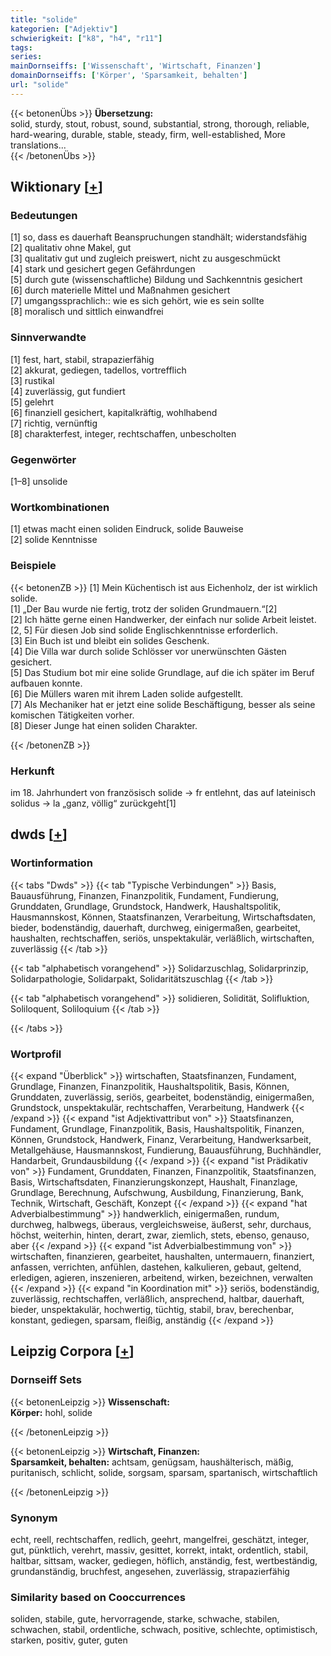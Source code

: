 ```yaml
---
title: "solide"
kategorien: ["Adjektiv"]
schwierigkeit: ["k8", "h4", "r11"]
tags:
series:
mainDornseiffs: ['Wissenschaft', 'Wirtschaft, Finanzen']
domainDornseiffs: ['Körper', 'Sparsamkeit, behalten']
url: "solide"
---
```


{{< betonenÜbs >}}
**Übersetzung:**  
solid, sturdy, stout, robust, sound, substantial, strong, thorough, reliable, hard-wearing, durable, stable, steady, firm, well-established, More translations...  
{{< /betonenÜbs >}}

## Wiktionary [[+](https://de.wiktionary.org/wiki/solide)]

### Bedeutungen
[1] so, dass es dauerhaft Beanspruchungen standhält; widerstandsfähig  
[2] qualitativ ohne Makel, gut  
[3] qualitativ gut und zugleich preiswert, nicht zu ausgeschmückt  
[4] stark und gesichert gegen Gefährdungen  
[5] durch gute (wissenschaftliche) Bildung und Sachkenntnis gesichert  
[6] durch materielle Mittel und Maßnahmen gesichert  
[7] umgangssprachlich:: wie es sich gehört, wie es sein sollte  
[8] moralisch und sittlich einwandfrei  

### Sinnverwandte
[1] fest, hart, stabil, strapazierfähig  
[2] akkurat, gediegen, tadellos, vortrefflich  
[3] rustikal  
[4] zuverlässig, gut fundiert  
[5] gelehrt  
[6] finanziell gesichert, kapitalkräftig, wohlhabend  
[7] richtig, vernünftig  
[8] charakterfest, integer, rechtschaffen, unbescholten  

### Gegenwörter
[1–8] unsolide  

### Wortkombinationen
[1] etwas macht einen soliden Eindruck, solide Bauweise  
[2] solide Kenntnisse  

### Beispiele
{{< betonenZB >}}
[1] Mein Küchentisch ist aus Eichenholz, der ist wirklich solide.  
[1] „Der Bau wurde nie fertig, trotz der soliden Grundmauern.“[2]  
[2] Ich hätte gerne einen Handwerker, der einfach nur solide Arbeit leistet.  
[2, 5] Für diesen Job sind solide Englischkenntnisse erforderlich.  
[3] Ein Buch ist und bleibt ein solides Geschenk.  
[4] Die Villa war durch solide Schlösser vor unerwünschten Gästen gesichert.  
[5] Das Studium bot mir eine solide Grundlage, auf die ich später im Beruf aufbauen konnte.  
[6] Die Müllers waren mit ihrem Laden solide aufgestellt.  
[7] Als Mechaniker hat er jetzt eine solide Beschäftigung, besser als seine komischen Tätigkeiten vorher.  
[8] Dieser Junge hat einen soliden Charakter.  

{{< /betonenZB >}}
### Herkunft
im 18. Jahrhundert von französisch solide → fr entlehnt, das auf lateinisch solidus → la „ganz, völlig“ zurückgeht[1]  



## dwds [[+](https://www.dwds.de/wb/solide)]

### Wortinformation
{{< tabs "Dwds" >}}
{{< tab "Typische Verbindungen" >}}
Basis, Bauausführung, Finanzen, Finanzpolitik, Fundament, Fundierung, Grunddaten, Grundlage, Grundstock, Handwerk, Haushaltspolitik, Hausmannskost, Können, Staatsfinanzen, Verarbeitung, Wirtschaftsdaten, bieder, bodenständig, dauerhaft, durchweg, einigermaßen, gearbeitet, haushalten, rechtschaffen, seriös, unspektakulär, verläßlich, wirtschaften, zuverlässig
{{< /tab >}}

{{< tab "alphabetisch vorangehend" >}}
Solidarzuschlag, Solidarprinzip, Solidarpathologie, Solidarpakt, Solidaritätszuschlag
{{< /tab >}}

{{< tab "alphabetisch vorangehend" >}}
solidieren, Solidität, Solifluktion, Soliloquent, Soliloquium
{{< /tab >}}

{{< /tabs >}}

### Wortprofil
{{< expand "Überblick" >}} wirtschaften, Staatsfinanzen, Fundament, Grundlage, Finanzen, Finanzpolitik, Haushaltspolitik, Basis, Können, Grunddaten, zuverlässig, seriös, gearbeitet, bodenständig, einigermaßen, Grundstock, unspektakulär, rechtschaffen, Verarbeitung, Handwerk {{< /expand >}}
{{< expand "ist Adjektivattribut von" >}} Staatsfinanzen, Fundament, Grundlage, Finanzpolitik, Basis, Haushaltspolitik, Finanzen, Können, Grundstock, Handwerk, Finanz, Verarbeitung, Handwerksarbeit, Metallgehäuse, Hausmannskost, Fundierung, Bauausführung, Buchhändler, Handarbeit, Grundausbildung {{< /expand >}}
{{< expand "ist Prädikativ von" >}} Fundament, Grunddaten, Finanzen, Finanzpolitik, Staatsfinanzen, Basis, Wirtschaftsdaten, Finanzierungskonzept, Haushalt, Finanzlage, Grundlage, Berechnung, Aufschwung, Ausbildung, Finanzierung, Bank, Technik, Wirtschaft, Geschäft, Konzept {{< /expand >}}
{{< expand "hat Adverbialbestimmung" >}} handwerklich, einigermaßen, rundum, durchweg, halbwegs, überaus, vergleichsweise, äußerst, sehr, durchaus, höchst, weiterhin, hinten, derart, zwar, ziemlich, stets, ebenso, genauso, aber {{< /expand >}}
{{< expand "ist Adverbialbestimmung von" >}} wirtschaften, finanzieren, gearbeitet, haushalten, untermauern, finanziert, anfassen, verrichten, anfühlen, dastehen, kalkulieren, gebaut, geltend, erledigen, agieren, inszenieren, arbeitend, wirken, bezeichnen, verwalten {{< /expand >}}
{{< expand "in Koordination mit" >}} seriös, bodenständig, zuverlässig, rechtschaffen, verläßlich, ansprechend, haltbar, dauerhaft, bieder, unspektakulär, hochwertig, tüchtig, stabil, brav, berechenbar, konstant, gediegen, sparsam, fleißig, anständig {{< /expand >}}

## Leipzig Corpora [[+](https://corpora.uni-leipzig.de/en/res?word=solide&corpusId=deu_newscrawl-public_2018)]

### Dornseiff Sets
{{< betonenLeipzig >}}
**Wissenschaft:**  
**Körper:** hohl, solide  

{{< /betonenLeipzig >}}


{{< betonenLeipzig >}}
**Wirtschaft, Finanzen:**  
**Sparsamkeit, behalten:** achtsam, genügsam, haushälterisch, mäßig, puritanisch, schlicht, solide, sorgsam, sparsam, spartanisch, wirtschaftlich  

{{< /betonenLeipzig >}}

### Synonym
echt, reell, rechtschaffen, redlich, geehrt, mangelfrei, geschätzt, integer, gut, pünktlich, verehrt, massiv, gesittet, korrekt, intakt, ordentlich, stabil, haltbar, sittsam, wacker, gediegen, höflich, anständig, fest, wertbeständig, grundanständig, bruchfest, angesehen, zuverlässig, strapazierfähig


### Similarity based on Cooccurrences
soliden, stabile, gute, hervorragende, starke, schwache, stabilen, schwachen, stabil, ordentliche, schwach, positive, schlechte, optimistisch, starken, positiv, guter, guten

